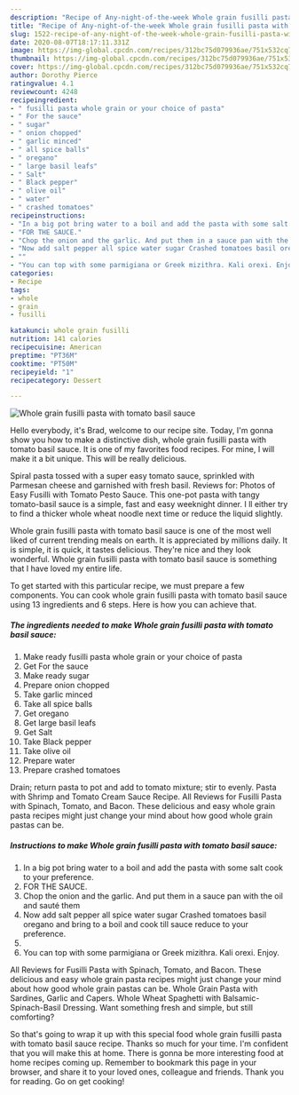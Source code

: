 ```yaml
---
description: "Recipe of Any-night-of-the-week Whole grain fusilli pasta with tomato basil sauce"
title: "Recipe of Any-night-of-the-week Whole grain fusilli pasta with tomato basil sauce"
slug: 1522-recipe-of-any-night-of-the-week-whole-grain-fusilli-pasta-with-tomato-basil-sauce
date: 2020-08-07T18:17:11.331Z
image: https://img-global.cpcdn.com/recipes/312bc75d079936ae/751x532cq70/whole-grain-fusilli-pasta-with-tomato-basil-sauce-recipe-main-photo.jpg
thumbnail: https://img-global.cpcdn.com/recipes/312bc75d079936ae/751x532cq70/whole-grain-fusilli-pasta-with-tomato-basil-sauce-recipe-main-photo.jpg
cover: https://img-global.cpcdn.com/recipes/312bc75d079936ae/751x532cq70/whole-grain-fusilli-pasta-with-tomato-basil-sauce-recipe-main-photo.jpg
author: Dorothy Pierce
ratingvalue: 4.1
reviewcount: 4248
recipeingredient:
- " fusilli pasta whole grain or your choice of pasta"
- " For the sauce"
- " sugar"
- " onion chopped"
- " garlic minced"
- " all spice balls"
- " oregano"
- " large basil leafs"
- " Salt"
- " Black pepper"
- " olive oil"
- " water"
- " crashed tomatoes"
recipeinstructions:
- "In a big pot bring water to a boil and add the pasta with some salt cook to your preference."
- "FOR THE SAUCE."
- "Chop the onion and the garlic. And put them in a sauce pan with the oil and sauté them"
- "Now add salt pepper all spice water sugar Crashed tomatoes basil oregano and bring to a boil and cook till sauce reduce to your preference."
- ""
- "You can top with some parmigiana or Greek mizithra. Kali orexi. Enjoy."
categories:
- Recipe
tags:
- whole
- grain
- fusilli

katakunci: whole grain fusilli 
nutrition: 141 calories
recipecuisine: American
preptime: "PT36M"
cooktime: "PT50M"
recipeyield: "1"
recipecategory: Dessert

---
```



![Whole grain fusilli pasta with tomato basil sauce](https://img-global.cpcdn.com/recipes/312bc75d079936ae/751x532cq70/whole-grain-fusilli-pasta-with-tomato-basil-sauce-recipe-main-photo.jpg)

Hello everybody, it's Brad, welcome to our recipe site. Today, I'm gonna show you how to make a distinctive dish, whole grain fusilli pasta with tomato basil sauce. It is one of my favorites food recipes. For mine, I will make it a bit unique. This will be really delicious.

Spiral pasta tossed with a super easy tomato sauce, sprinkled with Parmesan cheese and garnished with fresh basil. Reviews for: Photos of Easy Fusilli with Tomato Pesto Sauce. This one-pot pasta with tangy tomato-basil sauce is a simple, fast and easy weeknight dinner. I ll either try to find a thicker whole wheat noodle next time or reduce the liquid slightly.

Whole grain fusilli pasta with tomato basil sauce is one of the most well liked of current trending meals on earth. It is appreciated by millions daily. It is simple, it is quick, it tastes delicious. They're nice and they look wonderful. Whole grain fusilli pasta with tomato basil sauce is something that I have loved my entire life.


To get started with this particular recipe, we must prepare a few components. You can cook whole grain fusilli pasta with tomato basil sauce using 13 ingredients and 6 steps. Here is how you can achieve that.

<!--inarticleads1-->

##### The ingredients needed to make Whole grain fusilli pasta with tomato basil sauce:

1. Make ready  fusilli pasta whole grain or your choice of pasta
1. Get  For the sauce
1. Make ready  sugar
1. Prepare  onion chopped
1. Take  garlic minced
1. Take  all spice balls
1. Get  oregano
1. Get  large basil leafs
1. Get  Salt
1. Take  Black pepper
1. Take  olive oil
1. Prepare  water
1. Prepare  crashed tomatoes


Drain; return pasta to pot and add to tomato mixture; stir to evenly. Pasta with Shrimp and Tomato Cream Sauce Recipe. All Reviews for Fusilli Pasta with Spinach, Tomato, and Bacon. These delicious and easy whole grain pasta recipes might just change your mind about how good whole grain pastas can be. 

<!--inarticleads2-->

##### Instructions to make Whole grain fusilli pasta with tomato basil sauce:

1. In a big pot bring water to a boil and add the pasta with some salt cook to your preference.
1. FOR THE SAUCE.
1. Chop the onion and the garlic. And put them in a sauce pan with the oil and sauté them
1. Now add salt pepper all spice water sugar Crashed tomatoes basil oregano and bring to a boil and cook till sauce reduce to your preference.
1. 
1. You can top with some parmigiana or Greek mizithra. Kali orexi. Enjoy.


All Reviews for Fusilli Pasta with Spinach, Tomato, and Bacon. These delicious and easy whole grain pasta recipes might just change your mind about how good whole grain pastas can be. Whole Grain Pasta with Sardines, Garlic and Capers. Whole Wheat Spaghetti with Balsamic-Spinach-Basil Dressing. Want something fresh and simple, but still comforting? 

So that's going to wrap it up with this special food whole grain fusilli pasta with tomato basil sauce recipe. Thanks so much for your time. I'm confident that you will make this at home. There is gonna be more interesting food at home recipes coming up. Remember to bookmark this page in your browser, and share it to your loved ones, colleague and friends. Thank you for reading. Go on get cooking!
